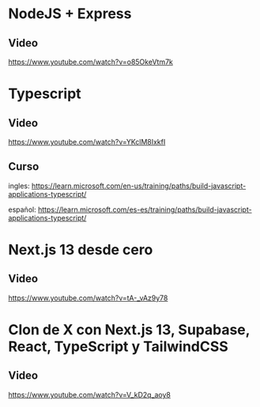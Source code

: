 # NodeJS + Express

## Video

https://www.youtube.com/watch?v=o85OkeVtm7k

# Typescript

## Video

https://www.youtube.com/watch?v=YKclM8IxkfI

## Curso

ingles: https://learn.microsoft.com/en-us/training/paths/build-javascript-applications-typescript/

español: https://learn.microsoft.com/es-es/training/paths/build-javascript-applications-typescript/

# Next.js 13 desde cero

## Video

https://www.youtube.com/watch?v=tA-_vAz9y78

# Clon de X con Next.js 13, Supabase, React, TypeScript y TailwindCSS

## Video

https://www.youtube.com/watch?v=V_kD2q_aoy8
